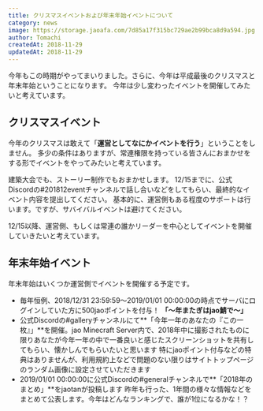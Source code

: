 ```yaml
---
title: クリスマスイベントおよび年末年始イベントについて
category: news
image: https://storage.jaoafa.com/7d85a17f315bc729ae2b99bca8d9a594.jpg
author: Tomachi
createdAt: 2018-11-29
updatedAt: 2018-11-29
---
```


今年もこの時期がやってまいりました。さらに、今年は平成最後のクリスマスと年末年始ということになります。
今年は少し変わったイベントを開催してみたいと考えています。

## クリスマスイベント

今年のクリスマスは敢えて「**運営としてなにかイベントを行う**」ということをしません。
多少の条件はありますが、常連権限を持っている皆さんにおまかせをする形でイベントをやってみたいと考えています。

建築大会でも、ストーリー制作でもおまかせします。
12/15までに、公式Discordの#201812eventチャンネルで話し合いなどをしてもらい、最終的なイベント内容を提出してください。
基本的に、運営側もある程度のサポートは行います。ですが、サバイバルイベントは避けてください。

12/15以降、運営側、もしくは常連の誰かリーダーを中心としてイベントを開催していきたいと考えています。

## 年末年始イベント

年末年始はいくつか運営側でイベントを開催する予定です。

- 毎年恒例、2018/12/31 23:59:59〜2019/01/01 00:00:00の時点でサーバにログインしていた方に500jaoポイントを付与！ **「〜年またぎはjao鯖で〜」**
- 公式Discordの#galleryチャンネルにて**「今年一年のあなたの『この一枚』」**を開催。jao Minecraft Server内で、2018年中に撮影されたものに限りあなたが今年一年の中で一番良いと感じたスクリーンショットを共有してもらい、懐かしんでもらいたいと思います
  特にjaoポイント付与などの特典はありませんが、利用規約上などで問題のない限りはサイトトップページのランダム画像に設定させていただきます
- 2019/01/01 00:00:00に公式Discordの#generalチャンネルで**「2018年のまとめ」**をjaotanが投稿します
  昨年も行った、1年間の様々な情報などをまとめて公表します。今年はどんなランキングで、誰が1位になるかな！？

